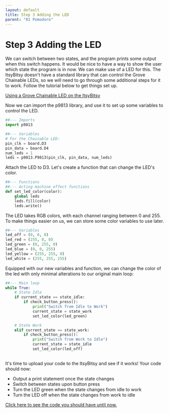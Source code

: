 ```yaml
---
layout: default
title: Step 3 Adding the LED
parent: "01 Pomodoro"
---
```


# Step 3 Adding the LED
We can switch between two states, and the program prints some output when this switch happens. It would be nice to have a way to show the user which state the program is in now. We can make use of a LED for this. The ItsyBitsy doesn't have a standard library that can control the Grove Chainable LEDs, so we will need to go through some additional steps for it to work. Follow the tutorial below to get things set up.

[Using a Grove Chainable LED on the ItsyBitsy](https://www.notion.so/Using-a-Grove-Chainable-LED-on-the-ItsyBitsy-96b94be0d93647928cedf38bf2ed4097)

Now we can import the p9813 library, and use it to set up some variables to control the LED.

```python
##--- Imports
import p9813

##--- Variables
# For the Chainable LED:
pin_clk = board.D3
pin_data = board.D4
num_leds = 1
leds = p9813.P9813(pin_clk, pin_data, num_leds)

```

Attach the LED to D3. Let's create a function that can change the LED's color.

```python
##--- Functions
##--- Acting machine effect functions
def set_led_color(color):
    global leds
    leds.fill(color)
    leds.write()

```

The LED takes RGB colors, with each channel ranging between 0 and 255. To make things easier on us, we can store some color variables to use later. 

```python
##--- Variables
led_off = (0, 0, 0)
led_red = (255, 0, 0)
led_green = (0, 255, 0)
led_blue = (0, 0, 255)  
led_yellow = (255, 255, 0)
led_white = (255, 255, 255)

```

Equipped with our new variables and function, we can change the color of the led with only minimal alterations to our original main loop:

```python
##--- Main loop
while True:
    # State Idle
    if current_state == state_idle:
        if check_button_press():
            print("Switch from Idle to Work") 
            current_state = state_work
            set_led_color(led_green)

    # State Work
    elif current_state == state_work:
        if check_button_press():
            print("Switch from Work to Idle") 
            current_state = state_idle
            set_led_color(led_off)
            
```

It's time to upload your code to the ItsyBitsy and see if it works! Your code should now:

 - Output a print statement once the state changes
 - Switch between states upon button press
 - Turn the LED green when the state changes from idle to work
 -  Turn the LED off when the state changes from work to idle
 
[Click here to see the code you should have until now.](https://id-studiolab.github.io/Digital-Interfaces/tutorials/01-pomodoro/step3-code.html)